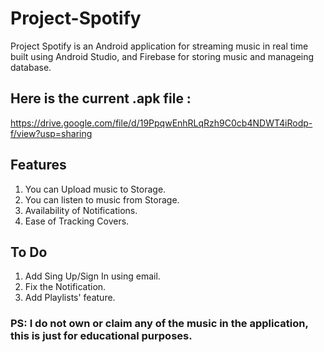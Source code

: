 # Project-Spotify
Project Spotify is an Android application for streaming music in real time built using Android Studio, and Firebase for storing music and manageing database.

## Here is the current .apk file :
https://drive.google.com/file/d/19PpqwEnhRLqRzh9C0cb4NDWT4iRodp-f/view?usp=sharing

## Features
1. You can Upload music to Storage.
2. You can listen to music from Storage.
3. Availability of Notifications.
4. Ease of Tracking Covers.

## To Do
1. Add Sing Up/Sign In using email.
2. Fix the Notification.
3. Add Playlists' feature.
### PS: I do not own or claim any of the music in the application, this is just for educational purposes.
